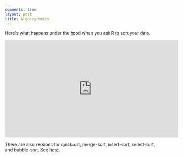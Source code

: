 ```yaml
---
comments: true
layout: post
title: Algo-rythmics
---
```


Here's what happens under the hood when you ask R to sort your data.

<iframe width="560" height="315" src="https://www.youtube.com/embed/CmPA7zE8mx0" frameborder="0" allowfullscreen></iframe>

There are also versions for quicksort, merge-sort, insert-sort, select-sort, and bubble-sort. See [here](http://www.youtube.com/user/AlgoRythmics?feature=watch).
